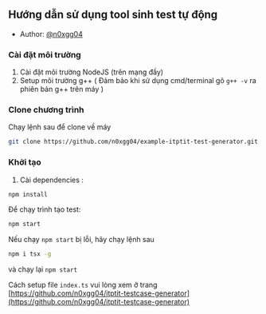 ## Hướng dẫn sử dụng tool sinh test tự động

- Author: [@n0xgg04](https://github.com/n0xgg04)

### Cài đặt môi trường

1. Cài đặt môi trường NodeJS (trên mạng đầy)
2. Setup môi trường g++ ( Đảm bảo khi sử dụng cmd/terminal gõ ``g++ -v`` ra phiên bản g++ trên máy )

### Clone chương trình
Chạy lệnh sau để clone về máy
```bash
git clone https://github.com/n0xgg04/example-itptit-test-generator.git
```

### Khởi tạo
1. Cài dependencies :
```bash
npm install
```

Để chạy trình tạo test:
```bash 
npm start
```

Nếu chạy ``npm start`` bị lỗi, hãy chạy lệnh sau
```bash 
npm i tsx -g
```
và chạy lại ``npm start``

Cách setup file ``index.ts`` vui lòng xem ở trang [https://github.com/n0xgg04/itptit-testcase-generator](https://github.com/n0xgg04/itptit-testcase-generator)
